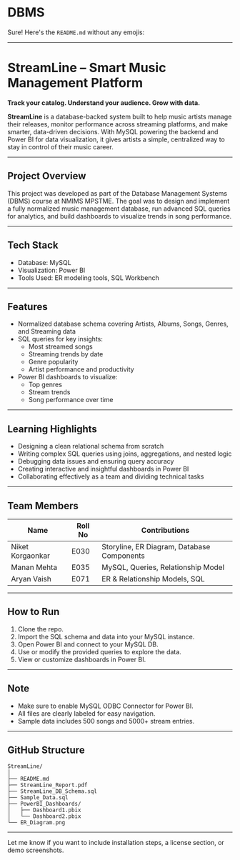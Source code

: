 # DBMS
Sure! Here's the `README.md` without any emojis:

---

# StreamLine – Smart Music Management Platform

**Track your catalog. Understand your audience. Grow with data.**

**StreamLine** is a database-backed system built to help music artists manage their releases, monitor performance across streaming platforms, and make smarter, data-driven decisions. With MySQL powering the backend and Power BI for data visualization, it gives artists a simple, centralized way to stay in control of their music career.

---

## Project Overview

This project was developed as part of the Database Management Systems (DBMS) course at NMIMS MPSTME. The goal was to design and implement a fully normalized music management database, run advanced SQL queries for analytics, and build dashboards to visualize trends in song performance.

---

## Tech Stack

- Database: MySQL  
- Visualization: Power BI  
- Tools Used: ER modeling tools, SQL Workbench  

---

## Features

- Normalized database schema covering Artists, Albums, Songs, Genres, and Streaming data
- SQL queries for key insights:
  - Most streamed songs
  - Streaming trends by date
  - Genre popularity
  - Artist performance and productivity
- Power BI dashboards to visualize:
  - Top genres
  - Stream trends
  - Song performance over time

---

## Learning Highlights

- Designing a clean relational schema from scratch
- Writing complex SQL queries using joins, aggregations, and nested logic
- Debugging data issues and ensuring query accuracy
- Creating interactive and insightful dashboards in Power BI
- Collaborating effectively as a team and dividing technical tasks

---

## Team Members

| Name             | Roll No | Contributions                                     |
|------------------|---------|--------------------------------------------------|
| Niket Korgaonkar | E030    | Storyline, ER Diagram, Database Components       |
| Manan Mehta      | E035    | MySQL, Queries, Relationship Model               |
| Aryan Vaish      | E071    | ER & Relationship Models, SQL                    |

---

## How to Run

1. Clone the repo.
2. Import the SQL schema and data into your MySQL instance.
3. Open Power BI and connect to your MySQL DB.
4. Use or modify the provided queries to explore the data.
5. View or customize dashboards in Power BI.

---

## Note

- Make sure to enable MySQL ODBC Connector for Power BI.
- All files are clearly labeled for easy navigation.
- Sample data includes 500 songs and 5000+ stream entries.

---

## GitHub Structure

```
StreamLine/
│
├── README.md
├── StreamLine_Report.pdf
├── StreamLine_DB_Schema.sql
├── Sample_Data.sql
├── PowerBI_Dashboards/
│   ├── Dashboard1.pbix
│   └── Dashboard2.pbix
└── ER_Diagram.png
```

---

Let me know if you want to include installation steps, a license section, or demo screenshots.
